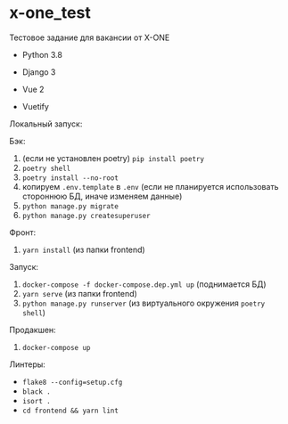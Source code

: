 # x-one_test
Тестовое задание для вакансии от X-ONE

- Python 3.8
- Django 3

- Vue 2
- Vuetify

Локальный запуск:

Бэк:

1. (если не установлен poetry) `pip install poetry`
2. `poetry shell`
3. `poetry install --no-root`
4. копируем `.env.template` в `.env` (если не планируется использовать стороннюю БД, иначе изменяем данные)
5. `python manage.py migrate`
6. `python manage.py createsuperuser`

Фронт:

1. `yarn install` (из папки frontend)

Запуск:

1. `docker-compose -f docker-compose.dep.yml up` (поднимается БД)
2. `yarn serve` (из папки frontend)
3. `python manage.py runserver` (из виртуального окружения `poetry shell`)

Продакшен:

1. `docker-compose up`

Линтеры:

- `flake8 --config=setup.cfg`
- `black .`
- `isort .`
- `cd frontend && yarn lint`
